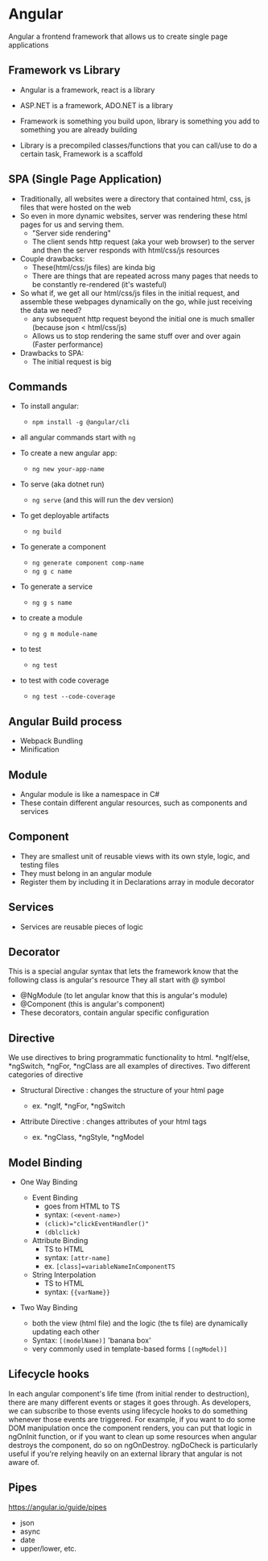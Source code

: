 # Angular
Angular a frontend framework that allows us to create single page applications

## Framework vs Library
- Angular is a framework, react is a library
- ASP.NET is a framework, ADO.NET is a library

- Framework is something you build upon, library is something you add to something you are already building
- Library is a precompiled classes/functions that you can call/use to do a certain task, Framework is a scaffold

## SPA (Single Page Application)
- Traditionally, all websites were a directory that contained html, css, js files that were hosted on the web
- So even in more dynamic websites, server was rendering these html pages for us and serving them.
    - "Server side rendering"
    - The client sends http request (aka your web browser) to the server and then the server responds with html/css/js resources
- Couple drawbacks:
    - These(html/css/js files) are kinda big
    - There are things that are repeated across many pages that needs to be constantly re-rendered (it's wasteful)
- So what if, we get all our html/css/js files in the initial request, and assemble these webpages dynamically on the go, while just receiving the data we need?
    - any subsequent http request beyond the initial one is much smaller (because json < html/css/js)
    - Allows us to stop rendering the same stuff over and over again (Faster performance)
- Drawbacks to SPA:
    - The initial request is big

## Commands
- To install angular:
    - `npm install -g @angular/cli`
- all angular commands start with `ng`
- To create a new angular app:
    - `ng new your-app-name`
- To serve (aka dotnet run)
    - `ng serve` (and this will run the dev version)
- To get deployable artifacts
    - `ng build`
- To generate a component
    - `ng generate component comp-name`
    - `ng g c name`
- To generate a service
    - `ng g s name`
- to create a module
    - `ng g m module-name`
    
- to test
    - `ng test`
- to test with code coverage
    - `ng test --code-coverage`
## Angular Build process
- Webpack Bundling
- Minification

## Module
- Angular module is like a namespace in C#
- These contain different angular resources, such as components and services

## Component
- They are smallest unit of reusable views with its own style, logic, and testing files
- They must belong in an angular module
- Register them by including it in Declarations array in module decorator

## Services
- Services are reusable pieces of logic

## Decorator
This is a special angular syntax that lets the framework know that the following class is angular's resource
They all start with @ symbol
- @NgModule (to let angular know that this is angular's module)
- @Component (this is angular's component)
- These decorators, contain angular specific configuration

## Directive
We use directives to bring programmatic functionality to html. *ngIf/else, *ngSwitch, *ngFor, *ngClass are all examples of directives.
Two different categories of directive
- Structural Directive : changes the structure of your html page
    - ex. *ngIf, *ngFor, *ngSwitch

- Attribute Directive : changes attributes of your html tags
    - ex. *ngClass, *ngStyle, *ngModel

    
## Model Binding
- One Way Binding
    - Event Binding
        - goes from HTML to TS
        - syntax: `(<event-name>)`
        - `(click)="clickEventHandler()"`
        - `(dblclick)`
    - Attribute Binding
        - TS to HTML
        - syntax: `[attr-name]`
        - ex. `[class]=variableNameInComponentTS`
    - String Interpolation
        - TS to HTML
        - syntax: `{{varName}}`

- Two Way Binding
    - both the view (html file) and the logic (the ts file) are dynamically updating each other
    - Syntax: `[(modelName)]` 'banana box'
    - very commonly used in template-based forms `[(ngModel)]`


## Lifecycle hooks
In each angular component's life time (from initial render to destruction), there are many different events or stages it goes through. As developers, we can subscribe to those events using lifecycle hooks to do something whenever those events are triggered. For example, if you want to do some DOM manipulation once the component renders, you can put that logic in ngOnInit function, or if you want to clean up some resources when angular destroys the component, do so on ngOnDestroy. ngDoCheck is particularly useful if you're relying heavily on an external library that angular is not aware of. 

## Pipes
https://angular.io/guide/pipes
- json
- async
- date
- upper/lower, etc.